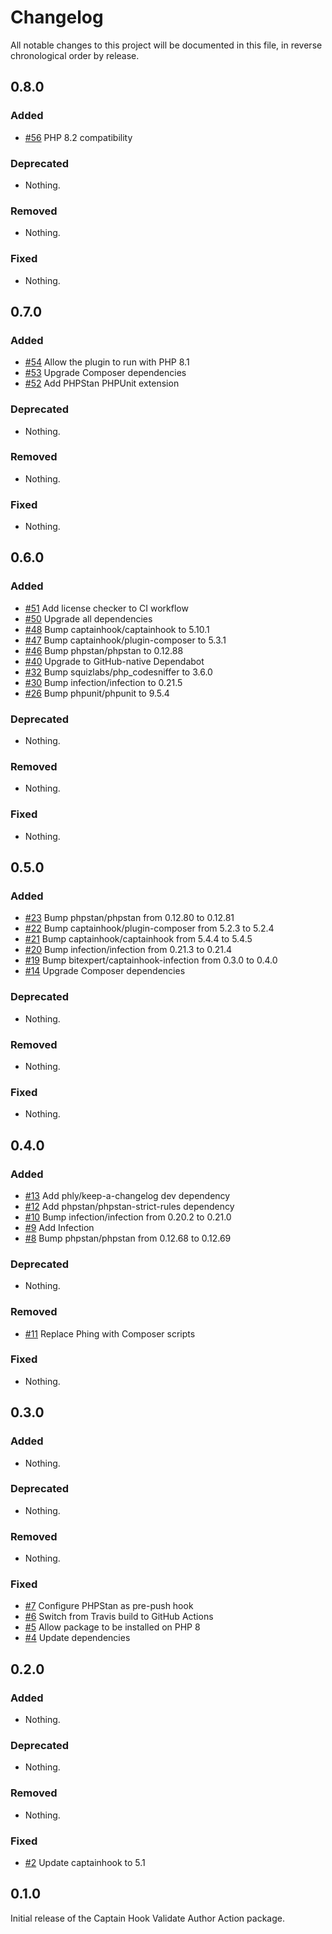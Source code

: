 # Changelog

All notable changes to this project will be documented in this file, in reverse chronological order by release.

## 0.8.0

### Added
- [#56](https://github.com/bitexpert/captainhook-validateauthor/pull/56) PHP 8.2 compatibility

### Deprecated

- Nothing.

### Removed

- Nothing.

### Fixed

- Nothing.

## 0.7.0

### Added
- [#54](https://github.com/bitexpert/captainhook-validateauthor/pull/54) Allow the plugin to run with PHP 8.1
- [#53](https://github.com/bitexpert/captainhook-validateauthor/pull/53) Upgrade Composer dependencies
- [#52](https://github.com/bitexpert/captainhook-validateauthor/pull/52) Add PHPStan PHPUnit extension

### Deprecated

- Nothing.

### Removed

- Nothing.

### Fixed

- Nothing.

## 0.6.0

### Added

- [#51](https://github.com/bitexpert/captainhook-validateauthor/pull/51) Add license checker to CI workflow
- [#50](https://github.com/bitexpert/captainhook-validateauthor/pull/50) Upgrade all dependencies
- [#48](https://github.com/bitexpert/captainhook-validateauthor/pull/48) Bump captainhook/captainhook to 5.10.1
- [#47](https://github.com/bitexpert/captainhook-validateauthor/pull/47) Bump captainhook/plugin-composer to 5.3.1
- [#46](https://github.com/bitexpert/captainhook-validateauthor/pull/46) Bump phpstan/phpstan to 0.12.88
- [#40](https://github.com/bitexpert/captainhook-validateauthor/pull/40) Upgrade to GitHub-native Dependabot
- [#32](https://github.com/bitexpert/captainhook-validateauthor/pull/32) Bump squizlabs/php_codesniffer to 3.6.0
- [#30](https://github.com/bitexpert/captainhook-validateauthor/pull/30) Bump infection/infection to 0.21.5
- [#26](https://github.com/bitexpert/captainhook-validateauthor/pull/26) Bump phpunit/phpunit to 9.5.4

### Deprecated

- Nothing.

### Removed

- Nothing.

### Fixed

- Nothing.

## 0.5.0

### Added

- [#23](https://github.com/bitexpert/captainhook-validateauthor/pull/23) Bump phpstan/phpstan from 0.12.80 to 0.12.81
- [#22](https://github.com/bitexpert/captainhook-validateauthor/pull/22) Bump captainhook/plugin-composer from 5.2.3 to 5.2.4
- [#21](https://github.com/bitexpert/captainhook-validateauthor/pull/21) Bump captainhook/captainhook from 5.4.4 to 5.4.5
- [#20](https://github.com/bitexpert/captainhook-validateauthor/pull/20) Bump infection/infection from 0.21.3 to 0.21.4
- [#19](https://github.com/bitexpert/captainhook-validateauthor/pull/19) Bump bitexpert/captainhook-infection from 0.3.0 to 0.4.0
- [#14](https://github.com/bitexpert/captainhook-validateauthor/pull/14) Upgrade Composer dependencies

### Deprecated

- Nothing.

### Removed

- Nothing.

### Fixed

- Nothing.

## 0.4.0

### Added

- [#13](https://github.com/bitexpert/captainhook-validateauthor/pull/13) Add phly/keep-a-changelog dev dependency
- [#12](https://github.com/bitexpert/captainhook-validateauthor/pull/12) Add phpstan/phpstan-strict-rules dependency
- [#10](https://github.com/bitexpert/captainhook-validateauthor/pull/10) Bump infection/infection from 0.20.2 to 0.21.0
- [#9](https://github.com/bitexpert/captainhook-validateauthor/pull/9) Add Infection
- [#8](https://github.com/bitexpert/captainhook-validateauthor/pull/8) Bump phpstan/phpstan from 0.12.68 to 0.12.69

### Deprecated

- Nothing.

### Removed

- [#11](https://github.com/bitexpert/captainhook-validateauthor/pull/11) Replace Phing with Composer scripts

### Fixed

- Nothing.

## 0.3.0

### Added

- Nothing.

### Deprecated

- Nothing.

### Removed

- Nothing.

### Fixed

- [#7](https://github.com/bitExpert/captainhook-validateauthor/pull/7) Configure PHPStan as pre-push hook
- [#6](https://github.com/bitExpert/captainhook-validateauthor/pull/6) Switch from Travis build to GitHub Actions
- [#5](https://github.com/bitExpert/captainhook-validateauthor/pull/5) Allow package to be installed on PHP 8
- [#4](https://github.com/bitExpert/captainhook-validateauthor/pull/4) Update dependencies

## 0.2.0

### Added

- Nothing.

### Deprecated

- Nothing.

### Removed

- Nothing.

### Fixed

- [#2](https://github.com/bitExpert/captainhook-validateauthor/pull/3) Update captainhook to 5.1

## 0.1.0

Initial release of the Captain Hook Validate Author Action package.
